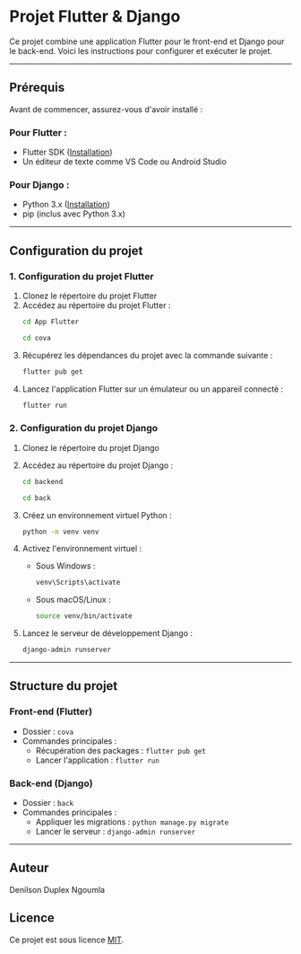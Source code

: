 # Projet Flutter & Django

Ce projet combine une application Flutter pour le front-end et Django pour le back-end. Voici les instructions pour configurer et exécuter le projet.

---

## Prérequis

Avant de commencer, assurez-vous d'avoir installé :

### Pour Flutter :
- Flutter SDK ([Installation](https://docs.flutter.dev/get-started/install))
- Un éditeur de texte comme VS Code ou Android Studio

### Pour Django :
- Python 3.x ([Installation](https://www.python.org/downloads/))
- pip (inclus avec Python 3.x)

---

## Configuration du projet

### 1. Configuration du projet Flutter

1. Clonez le répertoire du projet Flutter 
2. Accédez au répertoire du projet Flutter :
   ```bash
   cd App Flutter
   ```
   ```bash
   cd cova
   ```
3. Récupérez les dépendances du projet avec la commande suivante :
   ```bash
   flutter pub get
   ```
4. Lancez l'application Flutter sur un émulateur ou un appareil connecté :
   ```bash
   flutter run
   ```

### 2. Configuration du projet Django

1. Clonez le répertoire du projet Django 
  
2. Accédez au répertoire du projet Django :
   ```bash
   cd backend
   ```
   ```bash
   cd back
   ```
3. Créez un environnement virtuel Python :
   ```bash
   python -m venv venv
   ```
4. Activez l'environnement virtuel :
   - Sous Windows :
     ```bash
     venv\Scripts\activate
     ```
   - Sous macOS/Linux :
     ```bash
     source venv/bin/activate
     ```

5. Lancez le serveur de développement Django :
   ```bash
   django-admin runserver
   ```

---

## Structure du projet

### Front-end (Flutter)
- Dossier : `cova`
- Commandes principales :
  - Récupération des packages : `flutter pub get`
  - Lancer l'application : `flutter run`

### Back-end (Django)
- Dossier : `back`
- Commandes principales :
  - Appliquer les migrations : `python manage.py migrate`
  - Lancer le serveur : `django-admin runserver`

---

## Auteur
Denilson Duplex Ngoumla

## Licence
Ce projet est sous licence [MIT](LICENSE).

